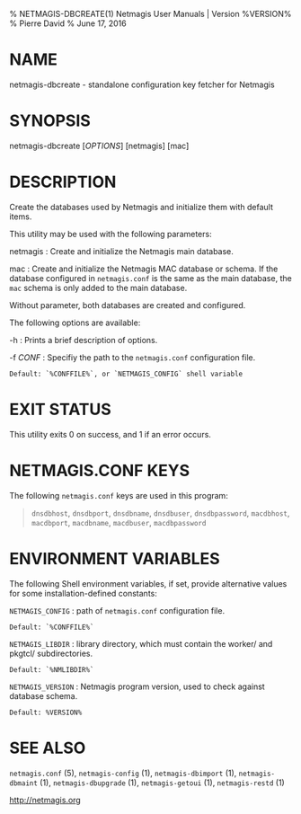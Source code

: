 % NETMAGIS-DBCREATE(1) Netmagis User Manuals | Version %VERSION%
% Pierre David
% June 17, 2016

# NAME

netmagis-dbcreate - standalone configuration key fetcher for Netmagis


# SYNOPSIS

netmagis-dbcreate [*OPTIONS*] [netmagis] [mac]


# DESCRIPTION

Create the databases used by Netmagis and initialize them with default
items.

This utility may be used with the following parameters:

netmagis
  : Create and initialize the Netmagis main database.

mac
  : Create and initialize the Netmagis MAC database or schema. If
    the database configured in `netmagis.conf` is the same as the
    main database, the `mac` schema is only added to the main
    database.

Without parameter, both databases are created and configured.

The following options are available:

-h
  : Prints a brief description of options.

-f *CONF*
  : Specifiy the path to the `netmagis.conf` configuration file.

    Default: `%CONFFILE%`, or `NETMAGIS_CONFIG` shell variable


# EXIT STATUS

This utility exits 0 on success, and 1 if an error occurs.


# NETMAGIS.CONF KEYS

The following `netmagis.conf` keys are used in this program:

  > `dnsdbhost`, `dnsdbport`, `dnsdbname`, `dnsdbuser`, `dnsdbpassword`,
  `macdbhost`, `macdbport`, `macdbname`, `macdbuser`, `macdbpassword`


# ENVIRONMENT VARIABLES

The following Shell environment variables, if set, provide
alternative values for some installation-defined constants:

`NETMAGIS_CONFIG`
  : path of `netmagis.conf` configuration file.

    Default: `%CONFFILE%`

`NETMAGIS_LIBDIR`
  : library directory, which must contain the worker/
    and pkgtcl/ subdirectories.
    
    Default: `%NMLIBDIR%`

`NETMAGIS_VERSION`
  : Netmagis program version, used to check against database schema.

    Default: %VERSION%


# SEE ALSO

`netmagis.conf` (5),
`netmagis-config` (1),
`netmagis-dbimport` (1),
`netmagis-dbmaint` (1),
`netmagis-dbupgrade` (1),
`netmagis-getoui` (1),
`netmagis-restd` (1)

<http://netmagis.org>
